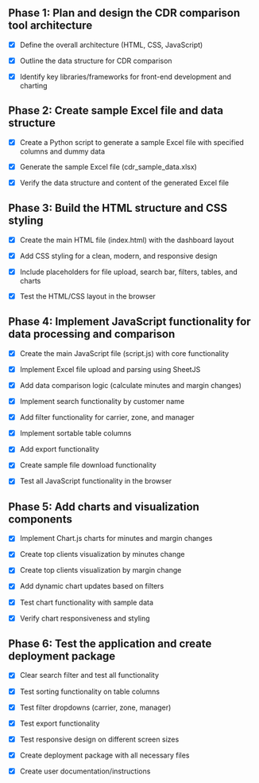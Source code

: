 ## Phase 1: Plan and design the CDR comparison tool architecture
- [x] Define the overall architecture (HTML, CSS, JavaScript)
- [x] Outline the data structure for CDR comparison
- [x] Identify key libraries/frameworks for front-end development and charting


## Phase 2: Create sample Excel file and data structure
- [x] Create a Python script to generate a sample Excel file with specified columns and dummy data
- [x] Generate the sample Excel file (cdr_sample_data.xlsx)
- [x] Verify the data structure and content of the generated Excel file


## Phase 3: Build the HTML structure and CSS styling
- [x] Create the main HTML file (index.html) with the dashboard layout
- [x] Add CSS styling for a clean, modern, and responsive design
- [x] Include placeholders for file upload, search bar, filters, tables, and charts
- [x] Test the HTML/CSS layout in the browser


## Phase 4: Implement JavaScript functionality for data processing and comparison
- [x] Create the main JavaScript file (script.js) with core functionality
- [x] Implement Excel file upload and parsing using SheetJS
- [x] Add data comparison logic (calculate minutes and margin changes)
- [x] Implement search functionality by customer name
- [x] Add filter functionality for carrier, zone, and manager
- [x] Implement sortable table columns
- [x] Add export functionality
- [x] Create sample file download functionality
- [x] Test all JavaScript functionality in the browser


## Phase 5: Add charts and visualization components
- [x] Implement Chart.js charts for minutes and margin changes
- [x] Create top clients visualization by minutes change
- [x] Create top clients visualization by margin change
- [x] Add dynamic chart updates based on filters
- [x] Test chart functionality with sample data
- [x] Verify chart responsiveness and styling


## Phase 6: Test the application and create deployment package
- [x] Clear search filter and test all functionality
- [x] Test sorting functionality on table columns
- [x] Test filter dropdowns (carrier, zone, manager)
- [x] Test export functionality
- [x] Test responsive design on different screen sizes
- [x] Create deployment package with all necessary files
- [x] Create user documentation/instructions

